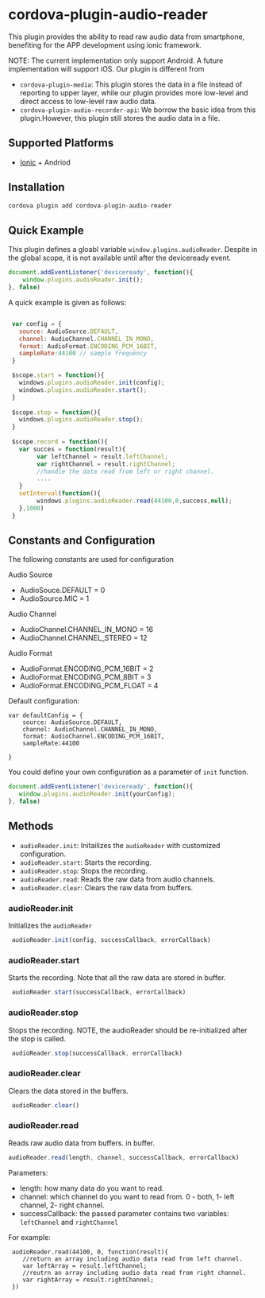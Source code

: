 # cordova-plugin-audio-reader


This plugin provides the ability to read raw audio data from smartphone, benefiting for the APP development using ionic framework.

NOTE: The current implementation only support Android. A future implementation will support iOS. Our plugin is different from

- <code>cordova-plugin-media</code>: This plugin stores the data in a file instead of reporting to upper layer, while our plugin provides more low-level and direct access to low-level raw audio data.
- <code>cordova-plugin-audio-recorder-api</code>: We borrow the basic idea from this plugin.However, this plugin still stores the audio data in a file.



## Supported Platforms

- [Ionic](http://ionicframework.com/) + Andriod

## Installation

```js
cordova plugin add cordova-plugin-audio-reader
```

## Quick Example

This plugin defines a gloabl variable <code>window.plugins.audioReader</code>. Despite in the global scope, it is not available until after the deviceready event.

```js
document.addEventListener('deviceready', function(){
    window.plugins.audioReader.init();
}, false)
```

A quick example is given as follows:
```js

 var config = {
   source: AudioSource.DEFAULT,
   channel: AudioChannel.CHANNEL_IN_MONO,
   format: AudioFormat.ENCODING_PCM_16BIT,
   sampleRate:44100 // sample frequency
 }

 $scope.start = function(){
   windows.plugins.audioReader.init(config);
   windows.plugins.audioReader.start();
 }
   
 $scope.stop = function(){  		
   windows.plugins.audioReader.stop();
 }
   
 $scope.record = function(){
   var succes = function(result){
   	 	var leftChannel = result.leftChannel;
        var rightChannel = result.rightChannel;
        //handle the data read from left or right channel.
        ....
   }
   setInterval(function(){    
        windows.plugins.audioReader.read(44100,0,success,null);
   },1000)
 }   
```

## Constants and Configuration

The following constants are used for configuration

Audio Source
- AudioSouce.DEFAULT = 0
- AudioSource.MIC = 1

Audio Channel
- AudioChannel.CHANNEL_IN_MONO = 16
- AudioChannel.CHANNEL_STEREO = 12

Audio Format
- AudioFormat.ENCODING_PCM_16BIT = 2
- AudioFormat.ENCODING_PCM_8BIT = 3
- AudioFormat.ENCODING_PCM_FLOAT = 4

Default configuration:
```
var defaultConfig = {
	source: AudioSource.DEFAULT,
    channel: AudioChannel.CHANNEL_IN_MONO,
    format: AudioChannel.ENCODING_PCM_16BIT,
    sampleRate:44100
    
}
```

You could define your own configuration as a parameter of <code>init</code> function.
```js
document.addEventListener('deviceready', function(){
   window.plugins.audioReader.init(yourConfig);
}, false)
```

## Methods

- <code>audioReader.init</code>: Initailizes the <code>audioReader</code> with customized configuration.
- <code>audioReader.start</code>: Starts the recording.
- <code>audioReader.stop</code>: Stops the recording.
- <code>audioReader.read</code>: Reads the raw data from audio channels.
- <code>audioReader.clear</code>: Clears the raw data from buffers.

### audioReader.init
Initializes the <code>audioReader</code>
```js
 audioReader.init(config, successCallback, errorCallback)
```

### audioReader.start
Starts the recording. Note that all the raw data are stored in buffer.
```js
 audioReader.start(successCallback, errorCallback)
```

### audioReader.stop
Stops the recording. NOTE, the audioReader should be re-initialized after the stop is called. 
```js
 audioReader.stop(successCallback, errorCallback)
```

### audioReader.clear
Clears the data stored in the buffers.
```javascript
 audioReader.clear()
```

### audioReader.read
Reads raw audio data from buffers. in buffer.
```js
audioReader.read(length, channel, successCallback, errorCallback)
```
Parameters:
- length: how many data do you want to read.
- channel: which channel do you want to read from. 0 - both, 1- left channel, 2- right channel.
- successCallback: the passed parameter contains two variables: <code>leftChannel</code> and <code>rightChannel</code>

For example:
```
 audioReader.read(44100, 0, function(result){
    //return an array including audio data read from left channel.
    var leftArray = result.leftChannel;
    //reutrn an array including audio data read from right channel.
    var rightArray = result.rightChannel;
 })
```
